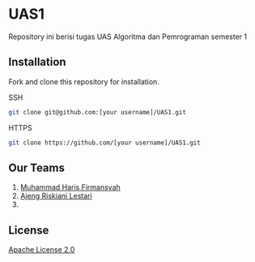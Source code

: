 # UAS1
Repository ini berisi tugas UAS Algoritma dan Pemrograman semester 1

## Installation

Fork and clone this repository for installation.

SSH
```bash
git clone git@github.com:[your username]/UAS1.git
```

HTTPS
```bash
git clone https://github.com/[your username]/UAS1.git
```

## Our Teams
1. [Muhammad Haris Firmansyah](https://github.com/harisfi/)
2. [Ajeng Riskiani Lestari](https://github.com/ajengriskiani/)
3. 

## License
[Apache License 2.0](https://github.com/harisfi/UAS1/blob/master/LICENSE)
